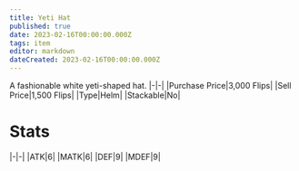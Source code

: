 ```yaml
---
title: Yeti Hat
published: true
date: 2023-02-16T00:00:00.000Z
tags: item
editor: markdown
dateCreated: 2023-02-16T00:00:00.000Z
---
```


A fashionable white yeti-shaped hat.
|-|-|
|Purchase Price|3,000 Flips|
|Sell Price|1,500 Flips|
|Type|Helm|
|Stackable|No|

# Stats
|-|-|
|ATK|6|
|MATK|6|
|DEF|9|
|MDEF|9|
